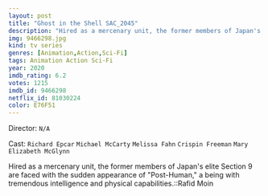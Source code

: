 ```yaml
---
layout: post
title: "Ghost in the Shell SAC_2045"
description: "Hired as a mercenary unit, the former members of Japan's elite Section 9 are faced with the sudden appearance of Post-Human, a being with tremendous intelligence and physical capabilities.::Rafid Moin.."
img: 9466298.jpg
kind: tv series
genres: [Animation,Action,Sci-Fi]
tags: Animation Action Sci-Fi 
year: 2020
imdb_rating: 6.2
votes: 1215
imdb_id: 9466298
netflix_id: 81030224
color: E76F51
---
```

Director: `N/A`  

Cast: `Richard Epcar` `Michael McCarty` `Melissa Fahn` `Crispin Freeman` `Mary Elizabeth McGlynn` 

Hired as a mercenary unit, the former members of Japan's elite Section 9 are faced with the sudden appearance of "Post-Human," a being with tremendous intelligence and physical capabilities.::Rafid Moin
